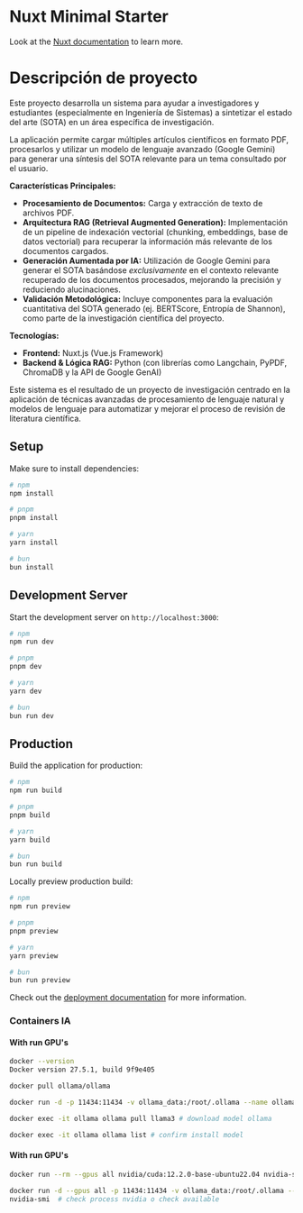 # Nuxt Minimal Starter

Look at the [Nuxt documentation](https://nuxt.com/docs/getting-started/introduction) to learn more.

# Descripción de proyecto
Este proyecto desarrolla un sistema para ayudar a investigadores y estudiantes (especialmente en Ingeniería de Sistemas) a sintetizar el estado del arte (SOTA) en un área específica de investigación.

La aplicación permite cargar múltiples artículos científicos en formato PDF, procesarlos y utilizar un modelo de lenguaje avanzado (Google Gemini) para generar una síntesis del SOTA relevante para un tema consultado por el usuario.

**Características Principales:**

*   **Procesamiento de Documentos:** Carga y extracción de texto de archivos PDF.
*   **Arquitectura RAG (Retrieval Augmented Generation):** Implementación de un pipeline de indexación vectorial (chunking, embeddings, base de datos vectorial) para recuperar la información más relevante de los documentos cargados.
*   **Generación Aumentada por IA:** Utilización de Google Gemini para generar el SOTA basándose *exclusivamente* en el contexto relevante recuperado de los documentos procesados, mejorando la precisión y reduciendo alucinaciones.
*   **Validación Metodológica:** Incluye componentes para la evaluación cuantitativa del SOTA generado (ej. BERTScore, Entropía de Shannon), como parte de la investigación científica del proyecto.

**Tecnologías:**

*   **Frontend:** Nuxt.js (Vue.js Framework)
*   **Backend & Lógica RAG:** Python (con librerías como Langchain, PyPDF, ChromaDB y la API de Google GenAI)

Este sistema es el resultado de un proyecto de investigación centrado en la aplicación de técnicas avanzadas de procesamiento de lenguaje natural y modelos de lenguaje para automatizar y mejorar el proceso de revisión de literatura científica.

## Setup

Make sure to install dependencies:

```bash
# npm
npm install

# pnpm
pnpm install

# yarn
yarn install

# bun
bun install
```

## Development Server

Start the development server on `http://localhost:3000`:

```bash
# npm
npm run dev

# pnpm
pnpm dev

# yarn
yarn dev

# bun
bun run dev
```

## Production

Build the application for production:

```bash
# npm
npm run build

# pnpm
pnpm build

# yarn
yarn build

# bun
bun run build
```

Locally preview production build:

```bash
# npm
npm run preview

# pnpm
pnpm preview

# yarn
yarn preview

# bun
bun run preview
```

Check out the [deployment documentation](https://nuxt.com/docs/getting-started/deployment) for more information.

### Containers IA

#### With run GPU's
```bash
docker --version
Docker version 27.5.1, build 9f9e405

docker pull ollama/ollama

docker run -d -p 11434:11434 -v ollama_data:/root/.ollama --name ollama ollama/ollama # run container cpu's

docker exec -it ollama ollama pull llama3 # download model ollama

docker exec -it ollama ollama list # confirm install model
```

#### With run GPU's
```bash
docker run --rm --gpus all nvidia/cuda:12.2.0-base-ubuntu22.04 nvidia-smi

docker run -d --gpus all -p 11434:11434 -v ollama_data:/root/.ollama --name ollama ollama/ollama # run container gpu's
nvidia-smi  # check process nvidia o check available

```